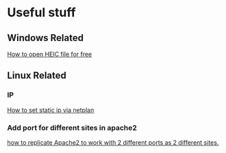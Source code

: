 # Useful stuff

## Windows Related


[How to open HEIC file for free](https://github.com/R0nN1ri/Hackes-Tricks/blob/main/HEIC.md)

## Linux Related
### IP
[How to set static ip via netplan](https://github.com/R0nN1ri/Hackes-Tricks/blob/main/StaticIP.md)
### Add port for different sites in apache2
[how to replicate Apache2 to work with 2 different ports as 2 different sites.](https://github.com/R0nN1ri/Helpful-Stuff/edit/main/Add-website-for-apache2.md)
